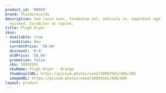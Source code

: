 ```yaml
---
product_id: '00935'
brand: Thunderecords
description: Sed lacus nunc, fermentum vel, vehicula in, imperdiet eget, urna. Suspendisse
  euismod. Curabitur ac sapien.
title: Plugh Dryer
skus:
- available: true
  condition: New
  currentPrice: '56.04'
  discount: '0.0'
  oldPrice: '56.04'
  promotion: false
  sku: S0093501
  skuName: Plugh Dryer - Orange
  thumbnailURL: https://picsum.photos/seed/S0093501/300/300
  imageURL: https://picsum.photos/seed/S0093501/600/600
layout: product
---
```

